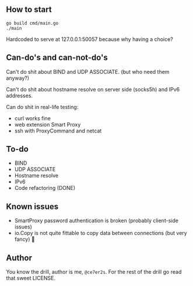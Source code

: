 ## How to start

```
go build cmd/main.go
./main

```

Hardcoded to serve at 127.0.0.1:50057 because why having a choice?

## Can-do's and can-not-do's


Can't do shit about BIND and UDP ASSOCIATE. (but who need them anyway?)

Can't do shit about hostname resolve on server side (socks5h) and IPv6 addresses.

Can do shit in real-life testing:

- curl works fine
- web extension Smart Proxy
- ssh with ProxyCommand and netcat


## To-do

- BIND
- UDP ASSOCIATE
- Hostname resolve
- IPv6
- Code refactoring (DONE)

## Known issues

- SmartProxy password authentication is broken (probably client-side issues)
- io.Copy is not quite fittable to copy data between connections (but very fancy) 🧐

## Author

You know the drill, author is me, `@ce7er2s`. For the rest of the drill go read that sweet LICENSE.
